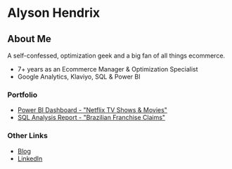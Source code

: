 # Alyson Hendrix

## About Me
A self-confessed, optimization geek and a big fan of all things ecommerce.
- 7+ years as an Ecommerce Manager & Optimization Specialist
- Google Analytics, Klaviyo, SQL & Power BI
  
### Portfolio
- [Power BI Dashboard - "Netflix TV Shows & Movies"](https://github.com/ecommerce-by-alyson/netflix_analysis/blob/main/README.md)
- [SQL Analysis Report - "Brazilian Franchise Claims"](https://github.com/ecommerce-by-alyson/food-claim-analysis-brazil/blob/main/README.md)

### Other Links
- [Blog](https://medium.com/@ecommerce.by.alyson)
- [LinkedIn](https://www.linkedin.com/in/alysonhendrix/)

